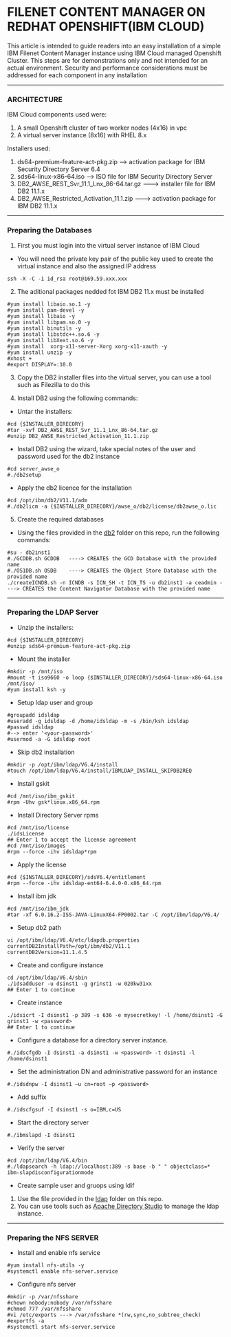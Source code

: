# FILENET CONTENT MANAGER ON REDHAT OPENSHIFT(IBM CLOUD)

This article is intended to guide readers into an easy installation of a simple IBM Filenet Content Manager instance using IBM Cloud managed Openshift Cluster.
This steps are for demonstrations only and not intended for an actual environment. Security and performance considerations must be addressed for each component in any installation

***
### ARCHITECTURE

IBM Cloud components used were:
1. A small Openshift cluster of two worker nodes (4x16) in vpc
2. A virtual server instance (8x16) with RHEL 8.x

Installers used:
1. ds64-premium-feature-act-pkg.zip --> activation package for IBM Security Directory Server 6.4
2. sds64-linux-x86-64.iso  --> ISO file for IBM Security Directory Server
3. DB2_AWSE_REST_Svr_11.1_Lnx_86-64.tar.gz ---> installer file for IBM DB2 11.1.x
4. DB2_AWSE_Restricted_Activation_11.1.zip ---> activation package for IBM DB2 11.1.x
***
### Preparing the Databases

1. First you must login into the virtual server instance of IBM Cloud
- You will need the private key pair of the public key used to create the virtual instance and also the assigned IP address
```
ssh -X -C -i id_rsa root@169.59.xxx.xxx
```

2. The aditional packages nedded fot IBM DB2 11.x must be installed
```
#yum install libaio.so.1 -y
#yum install pam-devel -y
#yum install libaio -y
#yum install libpam.so.0 -y
#yum install binutils -y
#yum install libstdc++.so.6 -y
#yum install libXext.so.6 -y
#yum install  xorg-x11-server-Xorg xorg-x11-xauth -y
#yum install unzip -y
#xhost +
#export DISPLAY=:10.0
```
3. Copy the DB2 installer files into the virtual server, you can use a tool such as Filezilla to do this


4. Install DB2 using the following commands:
* Untar the installers:
```
#cd {$INSTALLER_DIRECORY}
#tar -xvf DB2_AWSE_REST_Svr_11.1_Lnx_86-64.tar.gz
#unzip DB2_AWSE_Restricted_Activation_11.1.zip
```

* Install DB2 using the wizard, take special notes of the user and password used for the db2 instance
```
#cd server_awse_o
#./db2setup
```

* Apply the db2 licence for the installation
```
#cd /opt/ibm/db2/V11.1/adm
#./db2licm -a {$INSTALLER_DIRECORY}/awse_o/db2/license/db2awse_o.lic
```
5. Create the required databases
* Using the files provided in the [db2](https://github.com/fxnaranjo/filenet/tree/main/db2) folder on this repo, run the following commands:
```
#su - db2inst1
#./GCDDB.sh GCDDB   ----> CREATES the GCD Database with the provided name
#./OS1DB.sh OSDB    ----> CREATES the Object Store Database with the provided name
./createICNDB.sh -n ICNDB -s ICN_SH -t ICN_TS -u db2inst1 -a ceadmin ----> CREATES the Content Navigator Database with the provided name
```

***
### Preparing the LDAP Server
* Unzip the installers:
```
#cd {$INSTALLER_DIRECORY}
#unzip sds64-premium-feature-act-pkg.zip
```
* Mount the installer
```
#mkdir -p /mnt/iso
#mount -t iso9660 -o loop {$INSTALLER_DIRECORY}/sds64-linux-x86-64.iso /mnt/iso/
#yum install ksh -y
```

* Setup ldap user and group
```
#groupadd idsldap
#useradd -g idsldap -d /home/idsldap -m -s /bin/ksh idsldap
#passwd idsldap
#--> enter '<your-password>'
#usermod -a -G idsldap root
```

* Skip db2 installation
```
#mkdir -p /opt/ibm/ldap/V6.4/install
#touch /opt/ibm/ldap/V6.4/install/IBMLDAP_INSTALL_SKIPDB2REQ
```
* Install gskit
```
#cd /mnt/iso/ibm_gskit
#rpm -Uhv gsk*linux.x86_64.rpm
```
* Install Directory Server rpms
```
#cd /mnt/iso/license
./idsLicense
## Enter 1 to accept the license agreement
#cd /mnt/iso/images
#rpm --force -ihv idsldap*rpm
```
* Apply the license
```
#cd {$INSTALLER_DIRECORY}/sdsV6.4/entitlement
#rpm --force -ihv idsldap-ent64-6.4.0-0.x86_64.rpm
```

* Install ibm jdk
```
#cd /mnt/iso/ibm_jdk
#tar -xf 6.0.16.2-ISS-JAVA-LinuxX64-FP0002.tar -C /opt/ibm/ldap/V6.4/
```

* Setup db2 path
```
vi /opt/ibm/ldap/V6.4/etc/ldapdb.properties
currentDB2InstallPath=/opt/ibm/db2/V11.1
currentDB2Version=11.1.4.5
```

* Create and configure instance
```
cd /opt/ibm/ldap/V6.4/sbin
./idsadduser -u dsinst1 -g grinst1 -w 020kw31xx
## Enter 1 to continue
```

* Create instance
```
./idsicrt -I dsinst1 -p 389 -s 636 -e mysecretkey! -l /home/dsinst1 -G grinst1 -w <password>
## Enter 1 to continue
```

* Configure a database for a directory server instance.
```
#./idscfgdb -I dsinst1 -a dsinst1 -w <password> -t dsinst1 -l /home/dsinst1
```

* Set the administration DN and administrative password for an instance
```
#./idsdnpw -I dsinst1 –u cn=root –p <password>
```
* Add suffix
```
#./idscfgsuf -I dsinst1 -s o=IBM,c=US
```
* Start the directory server
```
#./ibmslapd -I dsinst1
```
* Verify the server
```
#cd /opt/ibm/ldap/V6.4/bin
#./ldapsearch -h ldap://localhost:389 -s base -b " " objectclass=* ibm-slapdisconfigurationmode
```
* Create sample user and gruops using ldif
1. Use the file provided in the [ldap](https://github.com/fxnaranjo/filenet/tree/main/ldap) folder on this repo.
2. You can use tools such as [Apache Directory Studio](https://directory.apache.org/studio/) to manage the ldap instance.

***
### Preparing the NFS SERVER
* Install and enable nfs service
```
#yum install nfs-utils -y
#systemctl enable nfs-server.service
```
* Configure nfs server
```
#mkdir -p /var/nfsshare
#chown nobody:nobody /var/nfsshare
#chmod 777 /var/nfsshare
#vi /etc/exports ---> /var/nfsshare *(rw,sync,no_subtree_check)
#exportfs -a
#systemctl start nfs-server.service
```


